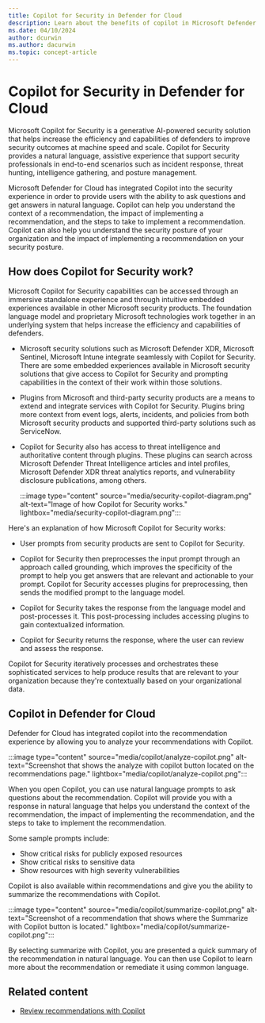 ```yaml
---
title: Copilot for Security in Defender for Cloud
description: Learn about the benefits of copilot in Microsoft Defender for Cloud and how it applies to analyzing your security posture.
ms.date: 04/10/2024
author: dcurwin
ms.author: dacurwin
ms.topic: concept-article
---
```


# Copilot for Security in Defender for Cloud

Microsoft Copilot for Security is a generative AI-powered security solution that helps increase the efficiency and capabilities of defenders to improve security outcomes at machine speed and scale. Copilot for Security provides a natural language, assistive experience that support security professionals in end-to-end scenarios such as incident response, threat hunting, intelligence gathering, and posture management.

Microsoft Defender for Cloud has integrated Copilot into the security experience in order to provide users with the ability to ask questions and get answers in natural language. Copilot can help you understand the context of a recommendation, the impact of implementing a recommendation, and the steps to take to implement a recommendation. Copilot can also help you understand the security posture of your organization and the impact of implementing a recommendation on your security posture.

## How does Copilot for Security work?

Microsoft Copilot for Security capabilities can be accessed through an immersive standalone experience and through intuitive embedded experiences available in other Microsoft security products. The foundation language model and proprietary Microsoft technologies work together in an underlying system that helps increase the efficiency and capabilities of defenders.

- Microsoft security solutions such as Microsoft Defender XDR, Microsoft Sentinel, Microsoft Intune integrate seamlessly with Copilot for Security. There are some embedded experiences available in Microsoft security solutions that give access to Copilot for Security and prompting capabilities in the context of their work within those solutions.

- Plugins from Microsoft and third-party security products are a means to extend and integrate services with Copilot for Security. Plugins bring more context from event logs, alerts, incidents, and policies from both Microsoft security products and supported third-party solutions such as ServiceNow.

- Copilot for Security also has access to threat intelligence and authoritative content through plugins. These plugins can search across Microsoft Defender Threat Intelligence articles and intel profiles, Microsoft Defender XDR threat analytics reports, and vulnerability disclosure publications, among others.

    :::image type="content" source="media/security-copilot-diagram.png" alt-text="Image of how Copilot for Security works." lightbox="media/security-copilot-diagram.png":::

Here's an explanation of how Microsoft Copilot for Security works:

- User prompts from security products are sent to Copilot for Security.

- Copilot for Security then preprocesses the input prompt through an approach called grounding, which improves the specificity of the prompt to help you get answers that are relevant and actionable to your prompt. Copilot for Security accesses plugins for preprocessing, then sends the modified prompt to the language model.

- Copilot for Security takes the response from the language model and post-processes it. This post-processing includes accessing plugins to gain contextualized information.

- Copilot for Security returns the response, where the user can review and assess the response.

Copilot for Security iteratively processes and orchestrates these sophisticated services to help produce results that are relevant to your organization because they're contextually based on your organizational data.

## Copilot in Defender for Cloud

Defender for Cloud has integrated copilot into the recommendation experience by allowing you to analyze your recommendations with Copilot.

:::image type="content" source="media/copilot/analyze-copilot.png" alt-text="Screenshot that shows the analyze with copilot button located on the recommendations page." lightbox="media/copilot/analyze-copilot.png":::

When you open Copilot, you can use natural language prompts to ask questions about the recommendation. Copilot will provide you with a response in natural language that helps you understand the context of the recommendation, the impact of implementing the recommendation, and the steps to take to implement the recommendation.

Some sample prompts include:

- Show critical risks for publicly exposed resources
- Show critical risks to sensitive data
- Show resources with high severity vulnerabilities

Copilot is also available within recommendations and give you the ability to summarize the recommendations with Copilot.

:::image type="content" source="media/copilot/summarize-copilot.png" alt-text="Screenshot of a recommendation that shows where the Summarize with Copilot button is located." lightbox="media/copilot/summarize-copilot.png":::

By selecting summarize with Copilot, you are presented a quick summary of the recommendation in natural language. You can then use Copilot to learn more about the recommendation or remediate it using common language.

## Related content

- [Review recommendations with Copilot](review-with-copilot.md)
